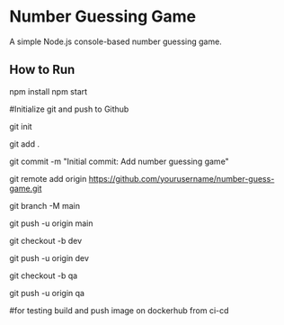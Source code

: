 # Number Guessing Game

A simple Node.js console-based number guessing game.

## How to Run
npm install
npm start


#Initialize git and push to Github

git init

git add .

git commit -m "Initial commit: Add number guessing game"

git remote add origin https://github.com/yourusername/number-guess-game.git

git branch -M main

git push -u origin main

git checkout -b dev

git push -u origin dev

git checkout -b qa

git push -u origin qa



#for testing build and push image on dockerhub from ci-cd

